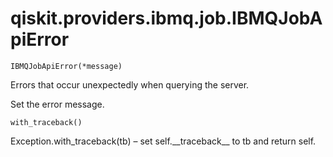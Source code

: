 # qiskit.providers.ibmq.job.IBMQJobApiError

<span id="undefined" />

`IBMQJobApiError(*message)`

Errors that occur unexpectedly when querying the server.

Set the error message.

<span id="undefined" />

`with_traceback()`

Exception.with\_traceback(tb) – set self.\_\_traceback\_\_ to tb and return self.
